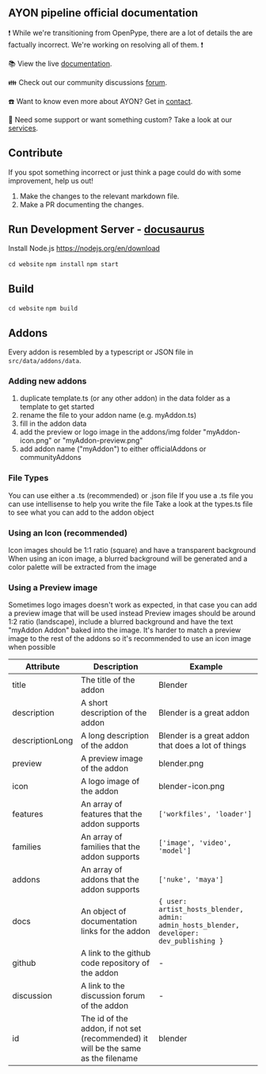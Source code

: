 ## AYON pipeline official documentation

:exclamation: While we're transitioning from OpenPype, there are a lot of details the are factually incorrect. We're working on resolving all of them. :exclamation:

:books: View the live [documentation](https://ayon.ynput.io).

:family: Check out our community discussions [forum](https://community.ynput.io).

:phone: Want to know even more about AYON? Get in [contact](https://community.ynput.io/contact).

:raising_hand: Need some support or want something custom? Take a look at our [services](https://ynput.io/services/).

## Contribute

If you spot something incorrect or just think a page could do with some improvement, help us out!

1. Make the changes to the relevant markdown file.
2. Make a PR documenting the changes.

## Run Development Server - [docusaurus](https://docusaurus.io/docs/installation#running-the-development-server)

Install Node.js https://nodejs.org/en/download

`cd website`
`npm install`
`npm start`

## Build

`cd website`
`npm build`

## Addons

Every addon is resembled by a typescript or JSON file in `src/data/addons/data`.

### Adding new addons

1. duplicate template.ts (or any other addon) in the data folder as a template to get started
2. rename the file to your addon name (e.g. myAddon.ts)
3. fill in the addon data
4. add the preview or logo image in the addons/img folder "myAddon-icon.png" or "myAddon-preview.png"
5. add addon name ("myAddon") to either officialAddons or communityAddons

### File Types
You can use either a .ts (recommended) or .json file
If you use a .ts file you can use intellisense to help you write the file
Take a look at the types.ts file to see what you can add to the addon object

### Using an Icon (recommended)
Icon images should be 1:1 ratio (square) and have a transparent background
When using an icon image, a blurred background will be generated and a color palette will be extracted from the image

### Using a Preview image
Sometimes logo images doesn't work as expected, in that case you can add a preview image that will be used instead
Preview images should be around 1:2 ratio (landscape), include a blurred background and have the text "myAddon Addon" baked into the image.
It's harder to match a preview image to the rest of the addons so it's recommended to use an icon image when possible

| Attribute | Description | Example |
|----------|-------------|---------|
| title | The title of the addon | Blender |
| description | A short description of the addon | Blender is a great addon |
| descriptionLong | A long description of the addon | Blender is a great addon that does a lot of things |
| preview | A preview image of the addon | blender.png |
| icon | A logo image of the addon | blender-icon.png |
| features | An array of features that the addon supports | `['workfiles', 'loader']` |
| families | An array of families that the addon supports | `['image', 'video', 'model']` |
| addons | An array of addons that the addon supports | `['nuke', 'maya']` |
| docs | An object of documentation links for the addon | `{ user: artist_hosts_blender, admin: admin_hosts_blender, developer: dev_publishing }` |
| github | A link to the github code repository of the addon | - |
| discussion | A link to the discussion forum of the addon | - |
| id | The id of the addon, if not set (recommended) it will be the same as the filename | blender |



